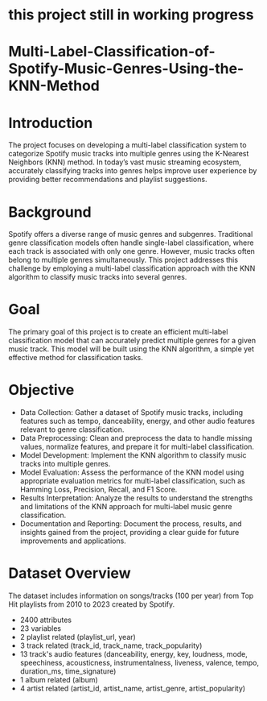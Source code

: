 # this project still in working progress

# Multi-Label-Classification-of-Spotify-Music-Genres-Using-the-KNN-Method

# Introduction
The project focuses on developing a multi-label classification system to categorize Spotify music tracks into multiple genres using the K-Nearest Neighbors (KNN) method. In today’s vast music streaming ecosystem, accurately classifying tracks into genres helps improve user experience by providing better recommendations and playlist suggestions.

# Background
Spotify offers a diverse range of music genres and subgenres. Traditional genre classification models often handle single-label classification, where each track is associated with only one genre. However, music tracks often belong to multiple genres simultaneously. This project addresses this challenge by employing a multi-label classification approach with the KNN algorithm to classify music tracks into several genres.

# Goal
The primary goal of this project is to create an efficient multi-label classification model that can accurately predict multiple genres for a given music track. This model will be built using the KNN algorithm, a simple yet effective method for classification tasks.

# Objective
- Data Collection: Gather a dataset of Spotify music tracks, including features such as tempo, danceability, energy, and other audio features relevant to genre classification.
- Data Preprocessing: Clean and preprocess the data to handle missing values, normalize features, and prepare it for multi-label classification.
- Model Development: Implement the KNN algorithm to classify music tracks into multiple genres.
- Model Evaluation: Assess the performance of the KNN model using appropriate evaluation metrics for multi-label classification, such as Hamming Loss, Precision, Recall, and F1 Score.
- Results Interpretation: Analyze the results to understand the strengths and limitations of the KNN approach for multi-label music genre classification.
- Documentation and Reporting: Document the process, results, and insights gained from the project, providing a clear guide for future improvements and applications.

# Dataset Overview

The dataset includes information on songs/tracks (100 per year) from Top Hit playlists from 2010 to 2023 created by Spotify.

- 2400 attributes
- 23 variables
- 2 playlist related (playlist_url, year)
- 3 track related (track_id, track_name, track_popularity)
- 13 track's audio features (danceability, energy, key, loudness, mode, speechiness, acousticness, instrumentalness, liveness, valence, tempo, duration_ms, time_signature)
- 1 album related (album)
- 4 artist related (artist_id, artist_name, artist_genre, artist_popularity)
